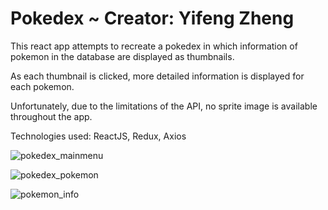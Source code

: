 # Pokedex ~ Creator: Yifeng Zheng

This react app attempts to recreate a pokedex in which information of pokemon in the database are displayed as thumbnails.

As each thumbnail is clicked, more detailed information is displayed for each pokemon.

Unfortunately, due to the limitations of the API, no sprite image is available throughout the app.

Technologies used: ReactJS, Redux, Axios

![pokedex_mainmenu](https://user-images.githubusercontent.com/70163313/182718457-32cda28c-febf-4360-a9d3-eea2a10f21ca.png)

![pokedex_pokemon](https://user-images.githubusercontent.com/70163313/182718483-d798558a-20cc-40f3-9fda-a710aed34e36.png)

![pokemon_info](https://user-images.githubusercontent.com/70163313/182718491-719344ac-5ee2-4bd6-b592-5d2e79705a6b.png)
